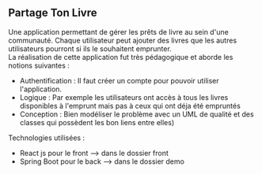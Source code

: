 ## Partage Ton Livre

Une application permettant de gérer les prêts de livre au sein d'une communauté.
Chaque utilisateur peut ajouter des livres que les autres utilisateurs pourront si ils le souhaitent emprunter.  
La réalisation de cette application fut très pédagogique et aborde les notions suivantes :  
  - Authentification : Il faut créer un compte pour pouvoir utiliser l'application. 
  - Logique : Par exemple les utilisateurs ont accès à tous les livres disponibles à l'emprunt mais pas à ceux qui ont déja été empruntés
  - Conception : Bien modéliser le problème avec un UML de qualité et des classes qui possèdent les bon liens entre elles)

Technologies utilisées :
  - React js pour le front    --> dans le dossier front
  - Spring Boot pour le back  --> dans le dossier demo
